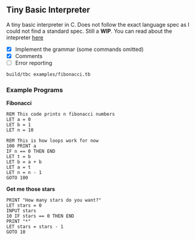 ## Tiny Basic Interpreter
A tiny basic interpreter in C. Does not follow the exact language spec as I could not find a standard spec. Still a **WIP**. You can read about the intepreter [here](https://cvhariharan.github.io/projects/2019/12/26/tiny-basic/)

- [x] Implement the grammar (some commands omitted)
- [x] Comments
- [ ] Error reporting

```sh
build/tbc examples/fibonacci.tb
```

### Example Programs  
**Fibonacci**
```basic
REM This code prints n fibonacci numbers
LET a = 0
LET b = 1
LET n = 10

REM This is how loops work for now
100 PRINT a
IF n == 0 THEN END
LET t = b
LET b = a + b
LET a = t
LET n = n - 1
GOTO 100
```
  
 **Get me those stars**
 ```basic
 PRINT "How many stars do you want?"
LET stars = 0
INPUT stars
10 IF stars == 0 THEN END
PRINT "*"
LET stars = stars - 1
GOTO 10
```
